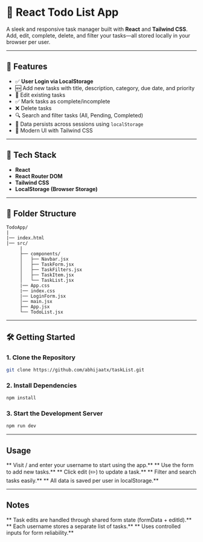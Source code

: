 # 📝 React Todo List App

A sleek and responsive task manager built with **React** and **Tailwind CSS**. Add, edit, complete, delete, and filter your tasks—all stored locally in your browser per user.

---

## 🚀 Features

- ✅ **User Login via LocalStorage**
- 🆕 Add new tasks with title, description, category, due date, and priority
- 📝 Edit existing tasks
- ✅ Mark tasks as complete/incomplete
- ❌ Delete tasks
- 🔍 Search and filter tasks (All, Pending, Completed)
- 💾 Data persists across sessions using `localStorage`
- 🌈 Modern UI with Tailwind CSS

---

## 🔧 Tech Stack

- **React**
- **React Router DOM**
- **Tailwind CSS**
- **LocalStorage (Browser Storage)**

---

## 📁 Folder Structure

```
TodoApp/
|
|── index.html
|── src/
     |
     ├── components/
     │   ├── Navbar.jsx
     │   ├── TaskForm.jsx
     │   ├── TaskFilters.jsx
     │   ├── TaskItem.jsx
     │   └── TaskList.jsx
     |── App.css
     |── index.css
     |── LoginForm.jsx
     │── main.jsx  
     ├── App.jsx
     └── TodoList.jsx
```

---


## 🛠️ Getting Started

### 1. Clone the Repository

```bash
git clone https://github.com/abhijaatx/taskList.git
```

### 2. Install Dependencies
```bash
npm install
```

### 3. Start the Development Server
```bash
npm run dev
```

---

## Usage

** Visit / and enter your username to start using the app.**
** Use the form to add new tasks.**
** Click edit (✏️) to update a task.**
** Filter and search tasks easily.**
** All data is saved per user in localStorage.**


---


## Notes

** Task edits are handled through shared form state (formData + editId).**
** Each username stores a separate list of tasks.**
** Uses controlled inputs for form reliability.**





